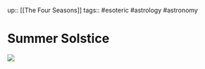 up:: [[The Four Seasons]]
tags:: #esoteric  #astrology #astronomy 

# Summer Solstice
![](Pasted%20image%2020221130201650.png)
